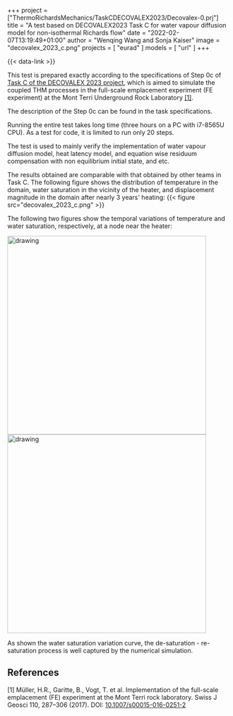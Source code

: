 +++
project = ["ThermoRichardsMechanics/TaskCDECOVALEX2023/Decovalex-0.prj"]
title = "A test based on DECOVALEX2023 Task C for water vapour diffusion model for non-isothermal Richards flow"
date = "2022-02-07T13:19:49+01:00"
author = "Wenqing Wang and Sonja Kaiser"
image = "decovalex_2023_c.png"
projects = [ "eurad" ]
models = [ "url" ]
+++

{{< data-link >}}

This test is prepared exactly according to the specifications of Step 0c of
 [Task C of
 the DECOVALEX 2023 project](https://decovalex.org/D-2023/task-c.html),
 which is aimed to simulate the coupled THM processes
 in the full-scale emplacement experiment (FE experiment) at the Mont Terri
 Underground Rock Laboratory [[1]](#1).

The description of the Step 0c can be found in the task specifications.

Running the entire test takes long time (three hours on a PC with i7-8565U CPU).
 As a test for code, it is limited to run only 20 steps.

The test is used to mainly verify the implementation of water vapour diffusion model,
 heat latency model, and equation wise residuum compensation with non equilibrium
 initial state, and etc.

 The results obtained are comparable with that obtained by other teams in
 Task C. The following figure shows the distribution of temperature in the domain,
 water saturation in the vicinity of the heater, and displacement magnitude
 in the domain after nearly 3 years' heating:
{{< figure src="decovalex_2023_c.png" >}}

The following two figures show the temporal variations of temperature and water
 saturation, respectively, at a node near the heater:

<img src="decovalex_2023_c_T_t.png" alt="drawing" width="450"/>
<img src="decovalex_2023_c_S_t.png" alt="drawing" width="450"/>

As shown the water saturation variation curve, the de-saturation -
 re-saturation process is well captured by the numerical simulation.

## References

<!-- vale off -->

<a id="1">[1]</a>
Müller, H.R., Garitte, B., Vogt, T. et al. Implementation of the full-scale
 emplacement (FE) experiment at the Mont Terri rock laboratory.
 Swiss J Geosci 110, 287–306 (2017). DOI:
[10.1007/s00015-016-0251-2](https://sjg.springeropen.com/articles/10.1007/s00015-016-0251-2)

<!-- vale on -->
